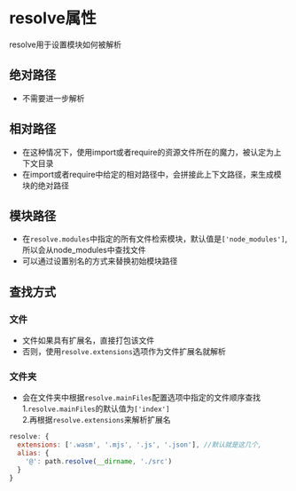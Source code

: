 # resolve属性

resolve用于设置模块如何被解析

## 绝对路径

- 不需要进一步解析

## 相对路径

- 在这种情况下，使用import或者require的资源文件所在的魔力，被认定为上下文目录
- 在import或者require中给定的相对路径中，会拼接此上下文路径，来生成模块的绝对路径

## 模块路径

- 在`resolve.modules`中指定的所有文件检索模块，默认值是`['node_modules']`,所以会从node_modules中查找文件
- 可以通过设置别名的方式来替换初始模块路径

## 查找方式

### 文件

- 文件如果具有扩展名，直接打包该文件
- 否则，使用`resolve.extensions`选项作为文件扩展名就解析

### 文件夹

- 会在文件夹中根据`resolve.mainFiles`配置选项中指定的文件顺序查找  
  1.`resolve.mainFiles`的默认值为`['index']`  
  2.再根据`resolve.extensions`来解析扩展名

```js
resolve: {
  extensions: ['.wasm', '.mjs', '.js', '.json'], //默认就是这几个,
  alias: {
    '@': path.resolve(__dirname, './src')
  }
}
```
